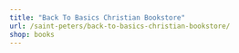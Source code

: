 ```yaml
---
title: "Back To Basics Christian Bookstore"
url: /saint-peters/back-to-basics-christian-bookstore/
shop: books
---
```


